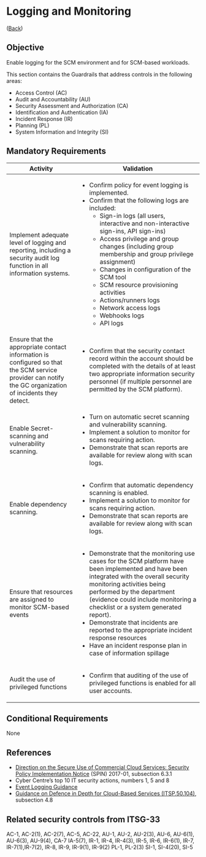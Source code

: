 # Logging and Monitoring

([Back](../../GUARDRAILS.md))

## Objective

Enable logging for the SCM environment and for SCM-based workloads.

This section contains the Guardrails that address controls in the following areas:

- Access Control (AC)
- Audit and Accountability (AU)
- Security Assessment and Authorization (CA)
- Identification and Authentication (IA)
- Incident Response (IR)
- Planning (PL)
- System Information and Integrity (SI)


## Mandatory Requirements

| Activity | Validation |
| --- | --- |
| Implement adequate level of logging and reporting, including a security audit log function in all information systems. | <ul><li>Confirm policy for event logging is implemented.</li><li>Confirm that the following logs are included: <ul><li>Sign-in logs (all users, interactive and non-interactive sign-ins, API sign-ins)</li><li>Access privilege and group changes (including group membership and group privilege assignment)</li><li>Changes in configuration of the SCM tool</li><li>SCM resource provisioning activities</li><li>Actions/runners logs</li><li>Network access logs</li><li>Webhooks logs</li><li>API logs</li></ul></li></ul> |
| Ensure that the appropriate contact information is configured so that the SCM service provider can notify the GC organization of incidents they detect. | <ul><li>Confirm that the security contact record within the account should be completed with the details of at least two appropriate information security personnel (if multiple personnel are permitted by the SCM platform).</li></ul> |
| Enable Secret-scanning and vulnerability scanning. | <ul><li>Turn on automatic secret scanning and vulnerability scanning.</li><li>Implement a solution to monitor for scans requiring action.</li><li>Demonstrate that scan reports are available for review along with scan logs.</li></ul> |
| Enable dependency scanning. | <ul><li>Confirm that automatic dependency scanning is enabled.</li><li>Implement a solution to monitor for scans requiring action.</li><li>Demonstrate that scan reports are available for review along with scan logs.</li></ul> |
| Ensure that resources are assigned to monitor SCM-based events | <ul><li>Demonstrate that the monitoring use cases for the SCM platform have been implemented and have been integrated with the overall security monitoring activities being performed by the department (evidence could include monitoring a checklist or a system generated report).</li><li>Demonstrate that incidents are reported to the appropriate incident response resources</li><li>Have an incident response plan in case of information spillage</li></ul> |
| Audit the use of privileged functions | <ul><li>Confirm that auditing of the use of privileged functions is enabled for all user accounts.</li></ul> |


## Conditional Requirements
None

## References

- [Direction on the Secure Use of Commercial Cloud Services: Security Policy Implementation Notice](https://www.canada.ca/en/treasury-board-secretariat/services/access-information-privacy/security-identity-management/direction-secure-use-commercial-cloud-services-spin.html) (SPIN) 2017-01, subsection 6.3.1
- Cyber Centre’s top 10 IT security actions, numbers 1, 5 and 8
- [Event Logging Guidance](https://www.canada.ca/en/government/system/digital-government/online-security-privacy/event-logging-guidance.html)
- [Guidance on Defence in Depth for Cloud-Based Services (ITSP.50.104)](https://cyber.gc.ca/en/guidance/itsp50104-guidance-defence-depth-cloud-based-services), subsection 4.8

## Related security controls from ITSG-33

AC-1, AC-2(1), AC-2(7), AC-5, AC-22,
AU-1, AU-2, AU-2(3), AU-6, AU-6(1), AU-6(3), AU-9(4),
CA-7
IA-5(7),
IR-1, IR-4, IR-4(3), IR-5, IR-6, IR-6(1), IR-7, IR-7(1),IR-7(2), IR-8, IR-9, IR-9(1), IR-9(2)
PL-1, PL-2(3)
SI-1, SI-4(20), SI-5
